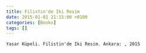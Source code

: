 ```yaml
---
title: Filistin'de Iki Resim
date: 2015-01-01 21:15:00 +0100
categories: [Books]
tags: []
---
```


```Yasar Küpeli. Filistin'de Iki Resim. Ankara: , 2015```

